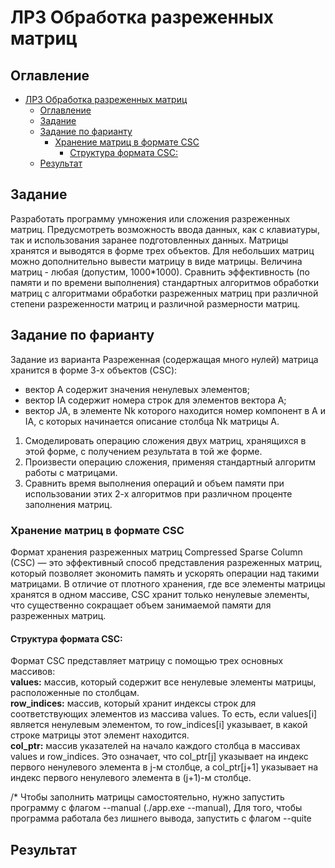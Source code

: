 # ЛР3 Обработка разреженных матриц

## Оглавление 
- [ЛР3 Обработка разреженных матриц](#лр3-обработка-разреженных-матриц)
  - [Оглавление](#оглавление)
  - [Задание](#задание)
  - [Задание по фарианту](#задание-по-фарианту)
    - [Хранение матриц в формате CSC](#хранение-матриц-в-формате-csc)
      - [Структура формата CSC:](#структура-формата-csc)
  - [Результат](#результат)


## Задание
Разработать программу умножения или сложения разреженных матриц.
Предусмотреть возможность ввода данных, как с клавиатуры, так и использования
заранее подготовленных данных. Матрицы хранятся и выводятся в форме трех
объектов. Для небольших матриц можно дополнительно вывести матрицу в виде
матрицы. Величина матриц - любая (допустим, 1000*1000). Сравнить эффективность
(по памяти и по времени выполнения) стандартных алгоритмов обработки матриц с
алгоритмами обработки разреженных матриц при различной степени разреженности
матриц и различной размерности матриц.

## Задание по фарианту
Задание из варианта
Разреженная (содержащая много нулей) матрица хранится в форме 3-х объектов
(CSC):
- вектор A содержит значения ненулевых элементов;
- вектор IA содержит номера строк для элементов вектора A;
- вектор JA, в элементе Nk которого находится номер компонент в A и IA, с
которых начинается описание столбца Nk матрицы A.

1. Смоделировать операцию сложения двух матриц, хранящихся в этой
форме, с получением результата в той же форме.
1. Произвести операцию сложения, применяя стандартный алгоритм
работы с матрицами.
1. Сравнить время выполнения операций и объем памяти при
использовании этих 2-х алгоритмов при различном проценте заполнения
матриц.
### Хранение матриц в формате CSC
Формат хранения разреженных матриц Compressed Sparse Column (CSC) — это эффективный способ представления разреженных матриц, который позволяет экономить память и ускорять операции над такими матрицами. В отличие от плотного хранения, где все элементы матрицы хранятся в одном массиве, CSC хранит только ненулевые элементы, что существенно сокращает объем занимаемой памяти для разреженных матриц.

#### Структура формата CSC:
Формат CSC представляет матрицу с помощью трех основных массивов:  
**values:** массив, который содержит все ненулевые элементы матрицы, расположенные по столбцам.  
**row_indices:** массив, который хранит индексы строк для соответствующих элементов из массива values. То есть, если values[i] является ненулевым элементом, то row_indices[i] указывает, в какой строке матрицы этот элемент находится.  
**col_ptr:** массив указателей на начало каждого столбца в массивах values и row_indices. Это означает, что col_ptr[j] указывает на индекс первого ненулевого элемента в j-м столбце, а col_ptr[j+1] указывает на индекс первого ненулевого элемента в (j+1)-м столбце.  


/* Чтобы заполнить матрицы самостоятельно, нужно запустить программу с флагом --manual (./app.exe --manual),
Для того, чтобы программа работала без лишнего вывода, запустить с флагом --quite


## Результат
